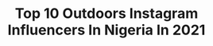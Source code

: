 ---
title: Top 10 Outdoors Instagram Influencers In Nigeria In 2021
description: >-
  Find top outdoors Instagram influencers in Nigeria in 2021. Most popular hashtags: #explorepage #beauty #photography #portrait.
platform: Instagram
hits: 15
text_top: Identify the most popular Instagram influencers on inBeat.
text_bottom: Our database has 15 Instagram influencers like this in Nigeria for you to contact.
profiles:
  - username: "java_studios"
    fullname: >-
      Wedding&Portrait Photographer
    bio: >-
      Hello, I am Mr. Java. Pick a date ; I'd pick a lens. Available for travel ✈ Personal page @javaailon ☎08079842577, 08027154234 For bookings👇
    location: "Nigeria"
    followers: 3838
    engagement: 2136
    commentsToLikes: 0.015434
    id: ck6tvg2lpm1at0j71nz4r3ors
    verified: false
    hashtags: "#naturallight, #model, #beautiful, #ibadanwedding"
  - username: "fleeky.feeds"
    fullname: >-
      DM ME FOR CHEAP PROMOS💋
    bio: >-
      🦋}Post Page🤩Watch my story for polls.💋 🦋}Daily Outfit/Hair/Nails Inspo😘 🦋}Started on 3/21/19 🦋}Follow my other account @fiya.feeds 🦋} 40k?🥰
    location: "Nigeria"
    followers: 39049
    engagement: 257
    commentsToLikes: 0.023286
    id: ck15qhk532vg50i19qk8foe6y
    verified: false
    hashtags: "#comedy, #baby, #edges, #makeup"
  - username: "k.essy_kai"
    fullname: >-
      Iced Heart🖤🖤
    bio: >-
      Drink wine and feel fine 🥂❤️❤️ Dm-collaboration/promotions -It’s always my skin for me🧚🏻‍♀️🧚🏻‍♀️ ❤️🔐
    location: "Nigeria"
    followers: 27658
    engagement: 1130
    commentsToLikes: 0.072987
    id: ck8szwgzlpyx30j78b8fy6a36
    verified: false
    hashtags: "#glowingskin, #explorepage, #naijababes, #foryoupage"
  - username: "tope_horpload"
    fullname: >-
      'topeAdenola 📷 🇳🇬
    bio: >-
      
    location: "Nigeria"
    followers: 53991
    engagement: 264
    commentsToLikes: 0.042687
    id: ck15ucj1amhin0i19hqjlaba8
    verified: false
    hashtags: "#topeadenola, #art, #photography, #ta"
  - username: "yjpictures"
    fullname: >-
      YJPICTURES
    bio: >-
      No Dms🚫 “It’s just Vibes” AVAILABLE TO TRAVEL WORLDWIDE ✈️🚀 Weddings @weddingsbyyjpictures Yemijosephpictures@gmail.com 📞 07062292581 Abuja Nigeria
    location: "Nigeria"
    followers: 22451
    engagement: 636
    commentsToLikes: 0.021422
    id: ck1366mup4zq60i19xrf7bq4k
    verified: false
    hashtags: "#ninja, #light, #white, #allblack"
  - username: "ifada_faith"
    fullname: >-
      QUEEN👸 FAITH❤
    bio: >-
      MISS UNIBEN 2019👸. 🔸Ambassador @creat.ng 🔸Brand influencer Founder @createasmileng 👻:Ifada_faith Bookings/promotions DM📩
    location: "Nigeria"
    followers: 4782
    engagement: 875
    commentsToLikes: 0.118041
    id: ck8syqmb5lmqz0j78xx70ds29
    verified: false
    hashtags: "#beautyinfluencer, #beauty, #exploremore, #fashionlook"
  - username: "cymbeart"
    fullname: >-
      Sadiq Abidemi Simbiat
    bio: >-
      God first ❤️ I'm ART She's made of BLACK✨and unapologetic about it😎 Baldie🖤(by choice) For Bookings:CLICK EMAIL
    location: "Nigeria"
    followers: 4774
    engagement: 1147
    commentsToLikes: 0.111463
    id: ck5c4rmzv1yfg0i113viuwl70
    verified: false
    hashtags: "#editorial, #portraitphotography, #follow4followback, #baldie"
  - username: "rukiejumah"
    fullname: >-
      
    bio: >-
      Photographer | Art Director 👩🏽‍💻 @rijstudios
    location: "Nigeria"
    followers: 12411
    engagement: 1045
    commentsToLikes: 0.043647
    id: ck5q75f9s02lq0i11ir8kj42p
    verified: false
    hashtags: "#bnw, #fashionphotography, #portraitphotography, #fashion"
  - username: "anijohnsonphotography"
    fullname: >-
      Ani Johnson
    bio: >-
      PHOTOGRAPHER Available to travel ✈✈ Contact:+2347031696041 Email: anijohnsonphotography@gmail.com
    location: "Nigeria"
    followers: 5485
    engagement: 425
    commentsToLikes: 0.036049
    id: ck15tew2dhqnw0i19awn1ydn5
    verified: false
    hashtags: "#anijohnsonphotography, #portraitmoods, #portraitphotography, #art"
  - username: "__stephaaany"
    fullname: >-
      Stephanie Onyenso
    bio: >-
      🐣-@__Stephaaany 👻-mzz_steph98 •Brand influencer •Actress •Model •Vixen✨ Growing And Glowing at Godspeed🙏✨
    location: "Nigeria"
    followers: 5126
    engagement: 880
    commentsToLikes: 0.082112
    id: ck5hg5h6210rv0i11hvegsk2n
    verified: false
    hashtags: "#wednesday, #braids, #mondaymotivation, #explorepage"
---